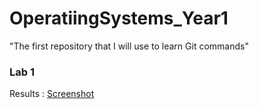 # OperatiingSystems_Year1
"The first repository that I will use to learn Git commands"


### Lab 1

Results : [Screenshot](https://github.com/kevinikharo/OperatiingSystems_Year1/blob/main/lab-1/lab-1.png)